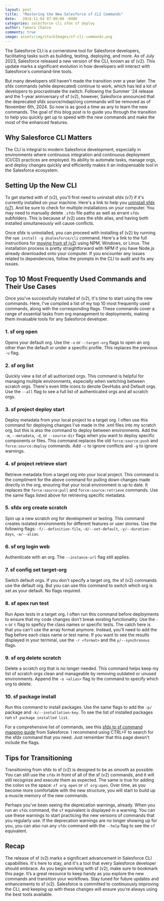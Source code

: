 ```yaml
---
layout: post
title:  "Mastering the New Salesforce sf CLI Commands"
date:   2024-11-04 07:00:00 -0400
categories: salesforce cli sfdx sf deploy
author: Tamara Chance
comments: true
image: assets/img/stockImages/sf-cli-commands.png
---
```

The Salesforce CLI is a cornerstone tool for Salesforce developers, facilitating tasks such as building, testing, deploying, and more. As of July 2023, Salesforce released a new version of the CLI, known as sf (v2). This update marks a significant evolution in how developers will interact with Salesforce's command-line tools.

But many developers still haven't made the transition over a year later. The sfdx commands (while deprecated) continue to work, which has led a lot of developers to procrastinate the switch. Following the Summer '24 release and the 1-year anniversary of sf (v2), however, Salesforce announced that the deprecated sfdx source/mdapi/org commands will be removed as of November 6th, 2024. So now is as good a time as any to learn the new commands. The goal of this blog post is to guide you through the transition to help you quickly get up to speed with the new commands and make the most of the enhanced features.
## Why Salesforce CLI Matters
The CLI is integral to modern Salesforce development, especially in environments where continuous integration and continuous deployment (CI/CD) practices are employed. Its ability to automate tasks, manage orgs, and deploy changes quickly and efficiently makes it an indispensable tool in the Salesforce ecosystem.
## Setting Up the New CLI
To get started with sf (v2), you'll first need to uninstall sfdx (v7) if it's currently installed on your machine. Here's a link to help you [uninstall sfdx (v7)](https://developer.salesforce.com/docs/atlas.en-us.sfdx_setup.meta/sfdx_setup/sfdx_setup_uninstall.htm). And be sure to check for multiple installations on your computer. You may need to manually delete `.sfdx` file paths as well as errant `sfdx` subfolders. This is because sf (v2) uses the sfdx alias, and having both installed simultaneously will cause conflicts. 

Once sfdx is uninstalled, you can proceed with installing sf (v2) by running the `npm install -g @salesforce/cli` command. Here's a link to the full instructions for [moving from sf (v2)](https://developer.salesforce.com/docs/atlas.en-us.252.0.sfdx_setup.meta/sfdx_setup/sfdx_setup_move_to_sf_v2.htm) using NPM, Windows, or Linux. The installation process is pretty straightforward with NPM if you have Node.js already downloaded onto your computer. If you encounter any issues related to dependencies, follow the prompts in the CLI to audit and fix any issues.
## Top 10 Most Frequently Used Commands and Their Use Cases
Once you've successfully installed sf (v2), it's time to start using the new commands. Here, I've compiled a list of my top 10 most frequently used commands, along with the corresponding flags. These commands cover a range of essential tasks from org management to deployments, making them invaluable tools for any Salesforce developer.
### 1. sf org open
Opens your default org. Use the `-o` or `--target-org` flags to open an org other than the default or under a specific profile. This replaces the previous `-u` flag.
### 2. sf org list
Quickly view a list of all authorized orgs. This command is helpful for managing multiple environments, especially when switching between scratch orgs. There's even little icons to denote DevHubs and Default orgs. Use the `--all` flag to see a full list of authenticated orgs and all scratch orgs.
### 3. sf project deploy start
Deploy metadata from your local project to a target org. I often use this command for deploying changes I've made in the .xml files into my scratch org, but this is also the command to deploy between environments. Add the `-m`, `--metadata`, `-d`, or `--source-dir` flags when you want to deploy specific components or files. This command replaces the old `force:source:push` and `force:source:deploy` commands. Add `-c` to ignore conflicts and `-g` to ignore warnings.
### 4. sf project retrieve start
Retrieve metadata from a target org into your local project. This command is the compliment for the above command for pulling down changes made directly in the org, ensuring that your local environment is up to date. It replaces the `force:source:pull` and `force:source:retrieve` commands. Use the same flags listed above for retrieving specific metadata.
### 5. sfdx org create scratch
Spin up a new scratch org for development or testing. This command creates isolated environments for different features or user stories. Use the following flags: `-f/--definition-file`, `-d/--set-default`, `-y/--duration-days`, `-a/--alias`.
### 6. sf org login web
Authenticate with an org. The `--instance-url` flag still applies.
### 7. sf config set target-org <alias>
Switch default orgs. If you don't specify a target org, the sf (v2) commands use the default org. But you can use this command to switch which org is set as your default. No flags required.
### 8. sf apex run test
Run Apex tests in a target org. I often run this command before deployments to ensure that my code changes don't break existing functionality. Use the `-n` or `t` flag to speficy the class names or specific tests. The catch here is that you can't use the array format anymore. Instead, you'll need to add the flag before each class name or test name. If you want to see the results displayed in your terminal, use the `-r <format>` and the `y/--synchronous` flags.
### 9. sf org delete scratch
Delete a scratch org that is no longer needed. This command helps keep my list of scratch orgs clean and manageable by removing outdated or unused environments. Append the `-o <alias>` flag to the command to specify which org to delete.
### 10. sf package install
Run this command to install packages. Use the same flags to add the `-p/` package and `-k/--installation-key`. To see the list of installed packages run `sf package installed list`. 

For a comprehensive list of commands, see this [sfdx to sf command mapping guide](https://developer.salesforce.com/docs/atlas.en-us.sfdx_cli_reference.meta/sfdx_cli_reference/cli_reference_old_new_command_mapping.htm) from Salesforce. I recommend using CTRL+F to search for the sfdx command that you need. Just remember that this page doesn't include the flags.

## Tips for Transitioning
Transitioning from sfdx to sf (v2) is designed to be as smooth as possible. You can still use the `sfdx` in front of all of the sf (v2) commands, and it will still recognize and execute them as expected. The same is true for adding the colon vs the space: `sf org open` or `sf org:open`. Over time, as you become more comfortable with the new structure, you will start to build up a muscle memory of the new commands.

Perhaps you've been seeing the deprecation warnings, already. When you run an `sfdx` command, the `sf` equivalent is displayed in a warning. You can use these warnings to start practicing the new versions of commands that you regularly use. If the deprecation warnings are no longer showing up for you, you can also run any `sfdx` command with the `--help` flag to see the `sf` equivalent.

## Recap
The release of sf (v2) marks a significant advancement in Salesforce CLI capabilities. It's here to stay, and it's a tool that every Salesforce developer should embrace. As you begin working with sf (v2), make sure to bookmark this page. It’s a great resource to keep handy as you explore the new commands and transition your workflows. Stay tuned for future updates and enhancements to sf (v2). Salesforce is committed to continuously improving the CLI, and keeping up with these changes will ensure you’re always using the best tools available.